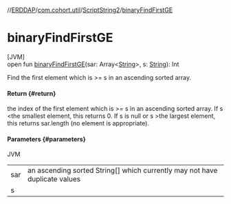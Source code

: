 //[ERDDAP](../../../index.md)/[com.cohort.util](../index.md)/[ScriptString2](index.md)/[binaryFindFirstGE](binary-find-first-g-e.md)

# binaryFindFirstGE

[JVM]\
open fun [binaryFindFirstGE](binary-find-first-g-e.md)(sar: Array&lt;[String](https://docs.oracle.com/en/java/javase/21/docs/api/java.base/java/lang/String.html)&gt;, s: [String](https://docs.oracle.com/en/java/javase/21/docs/api/java.base/java/lang/String.html)): Int

Find the first element which is &gt;= s in an ascending sorted array.

#### Return {#return}

the index of the first element which is &gt;= s in an ascending sorted array. If s &lt;the smallest element, this returns 0. If s is null or s &gt;the largest element, this returns sar.length (no element is appropriate).

#### Parameters {#parameters}

JVM

| | |
|---|---|
| sar | an ascending sorted String[] which currently may not have duplicate values |
| s |